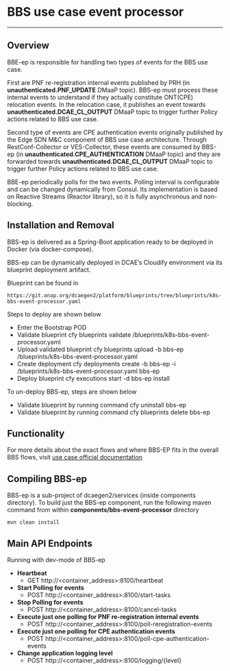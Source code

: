 # BBS use case event processor

---

## Overview

BBE-ep is responsible for handling two types of events for the BBS use case. 

First are PNF re-registration internal events published by PRH (in **unauthenticated.PNF_UPDATE** DMaaP topic). 
BBS-ep must process these internal events to understand if they actually constitute ONT(CPE) relocation events. 
In the relocation case, it publishes an event towards **unauthenticated.DCAE_CL_OUTPUT** DMaaP topic to trigger 
further Policy actions related to BBS use case.

Second type of events are CPE authentication events originally published by the Edge SDN M&C component of BBS 
use case architecture. Through RestConf-Collector or VES-Collector, these events are consumed by BBS-ep 
(in **unauthenticated.CPE_AUTHENTICATION** DMaaP topic) and they are forwarded towards **unauthenticated.DCAE_CL_OUTPUT** 
DMaaP topic to trigger further Policy actions related to BBS use case.

BBE-ep periodically polls for the two events. Polling interval is configurable and can be changed dynamically from Consul.
Its implementation is based on Reactive Streams (Reactor library), so it is fully asynchronous and non-blocking.

## Installation and Removal

BBS-ep is delivered as a Spring-Boot application ready to be deployed in Docker (via docker-compose). 

BBS-ep can be dynamically deployed in DCAE’s Cloudify environment via its blueprint deployment artifact.

Blueprint can be found in

    https://git.onap.org/dcaegen2/platform/blueprints/tree/blueprints/k8s-bbs-event-processor.yaml

Steps to deploy are shown below

- Enter the Bootstrap POD
- Validate blueprint
    cfy blueprints validate /blueprints/k8s-bbs-event-processor.yaml
- Upload validated blueprint
    cfy blueprints upload -b bbs-ep /blueprints/k8s-bbs-event-processor.yaml
- Create deployment
    cfy deployments create -b bbs-ep -i /blueprints/k8s-bbs-event-processor.yaml bbs-ep
- Deploy blueprint
    cfy executions start -d bbs-ep install

To un-deploy BBS-ep, steps are shown below

- Validate blueprint by running command
    cfy uninstall bbs-ep
- Validate blueprint by running command
    cfy blueprints delete bbs-ep
 
## Functionality

For more details about the exact flows and where BBS-EP fits in the overall BBS flows, visit [use case official documentation](https://wiki.onap.org/display/DW/BBS+Notifications)

## Compiling BBS-ep

BBS-ep is a sub-project of dcaegen2/services (inside components directory).
To build just the BBS-ep component, run the following maven command from within **components/bbs-event-processor** directory

`mvn clean install`   

## Main API Endpoints

Running with dev-mode of BBS-ep

  - **Heartbeat**
    - GET http://<container_address>:8100/heartbeat
  - **Start Polling for events** 
    - POST http://<container_address>:8100/start-tasks
  - **Stop Polling for events** 
    - POST http://<container_address>:8100/cancel-tasks
  - **Execute just one polling for PNF re-registration internal events**
    - POST http://<container_address>:8100/poll-reregistration-events
  - **Execute just one polling for CPE authentication events** 
    - POST http://<container_address>:8100/poll-cpe-authentication-events
  - **Change application logging level** 
    - POST http://<container_address>:8100/logging/{level}